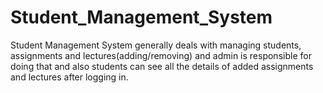 # Student_Management_System
Student Management System generally deals with managing students, assignments and lectures(adding/removing) and admin is responsible for doing that and also students can see all the details of added assignments and lectures after logging in.
